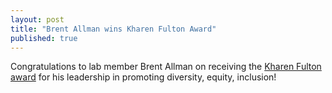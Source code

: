 ```yaml
---
layout: post
title: "Brent Allman wins Kharen Fulton Award"
published: true
---
```


Congratulations to lab member Brent Allman on receiving the [Kharen Fulton award](https://news.emory.edu/stories/2020/01/lgs_Brent_Allman/campus.html) for his leadership in promoting diversity, equity, inclusion!
